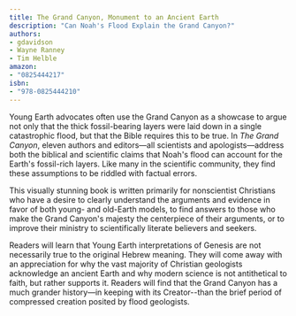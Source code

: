 ```yaml
---
title: The Grand Canyon, Monument to an Ancient Earth
description: "Can Noah's Flood Explain the Grand Canyon?"
authors:
- gdavidson
- Wayne Ranney
- Tim Helble
amazon:
- "0825444217"
isbn:
- "978-0825444210"
---
```

Young Earth advocates often use the Grand Canyon as a showcase to argue not only that the thick fossil-bearing layers were laid down in a single catastrophic flood, but that the Bible requires this to be true. In _The Grand Canyon_, eleven authors and editors—all scientists and apologists—address both the biblical and scientific claims that Noah's flood can account for the Earth's fossil-rich layers. Like many in the scientific community, they find these assumptions to be riddled with factual errors.

 This visually stunning book is written primarily for nonscientist Christians who have a desire to clearly understand the arguments and evidence in favor of both young- and old-Earth models, to find answers to those who make the Grand Canyon's majesty the centerpiece of their arguments, or to improve their ministry to scientifically literate believers and seekers.

 Readers will learn that Young Earth interpretations of Genesis are not necessarily true to the original Hebrew meaning. They will come away with an appreciation for why the vast majority of Christian geologists acknowledge an ancient Earth and why modern science is not antithetical to faith, but rather supports it. Readers will find that the Grand Canyon has a much grander history—in keeping with its Creator--than the brief period of compressed creation posited by flood geologists. 
